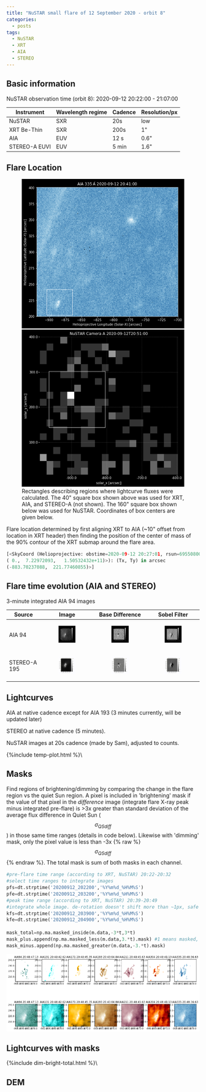 ```yaml
---
title: "NuSTAR small flare of 12 September 2020 - orbit 8"
categories:
  - posts
tags:
  - NuSTAR
  - XRT
  - AIA
  - STEREO
---
```


## Basic information

NuSTAR observation time (orbit 8): 2020-09-12 20:22:00 - 21:07:00


| Instrument | Wavelength regime | Cadence | Resolution/px |
| --- | --- | --- | --- |
| NuSTAR | SXR | 20s | low |
| XRT Be-Thin| SXR | 200s| 1"|
| AIA | EUV | 12 s | 0.6"|
| STEREO-A EUVI | EUV | 5 min | 1.6"|


## Flare Location

<figure>
<div class="row">
<div class="column">
<img src="https://github.com/elastufka/SAX-XRS_figures/raw/gh-pages/images/AIA335_boxes.png" alt="AIA 335 image with rectangle indicating where fluxes were calculated">  </div>
<div class="column">
<img src="https://github.com/elastufka/SAX-XRS_figures/raw/gh-pages/images/NuSTAR_A_boxes.png" alt="NuSTAR camera A low-energy image with rectangle indicating where fluxes were calculated">
<figcaption>Rectangles describing regions where lightcurve fluxes were calculated. The 40" square box shown above was used for XRT, AIA, and STEREO-A (not shown). The 160" square box shown below was used for NuSTAR. Coordinates of box centers are given below.</figcaption>  </div>
</div>
</figure>

Flare location determined by first aligning XRT to AIA (~10" offset from location in XRT header) then finding the position of the center of mass of the 90% contour of the XRT submap around the flare area.

```python
[<SkyCoord (Helioprojective: obstime=2020-09-12 20:27:01, rsun=695508000.0 m, observer=<HeliographicStonyhurst Coordinate (obstime=2020-09-12 20:27:01): (lon, lat, radius) in (deg, deg, m)
( 0.,  7.22972093,   1.50532432e+11)>): (Tx, Ty) in arcsec
(-883.70237088,  221.77460855)>]
```

## Flare time evolution (AIA and STEREO)

3-minute integrated AIA 94 images

|  Source | Image | Base Difference | Sobel Filter | 
| --- | --- | --- | --- |
| AIA 94 | <figure><img src="https://github.com/elastufka/SAX-XRS_figures/raw/gh-pages/images/AIA94_b2_nofilter.gif" alt="AIA 94 gif" width="150"></figure>| <figure><img src="https://github.com/elastufka/SAX-XRS_figures/raw/gh-pages/images/AIA94_b2_diff.gif" alt="AIA 94 difference gif" width="150"></figure> |<figure><img src="https://github.com/elastufka/SAX-XRS_figures/raw/gh-pages/images/AIA94_b2_sobel.gif" alt="AIA 94 Sobel gif" width="150"></figure> |
| STEREO-A 195 | <figure><img src="https://github.com/elastufka/SAX-XRS_figures/raw/gh-pages/images/STEREO_orbit8_b1_nofilter_b2.gif" alt="STEREO 195 gif" width="150"></figure> |<figure><img src="https://github.com/elastufka/SAX-XRS_figures/raw/gh-pages/images/STEREO_orbit8_b2_diff_big.gif" alt="STEREO 195 difference gif" width="150"></figure>  | <figure><img src="https://github.com/elastufka/SAX-XRS_figures/raw/gh-pages/images/STEREO_orbit8_b2_sobel.gif" alt="STEREO 195 Sobel gif" width="150"></figure> |

<!--
![STEREO 195 difference gif](https://github.com/elastufka/SAX-XRS_figures/raw/gh-pages/images/STEREO_orbit8_b2_diff_big.gif) 
-->

## Lightcurves

AIA at native cadence except for AIA 193 (3 minutes currently, will be updated later)

STEREO at native cadence (5 minutes).

NuSTAR images at 20s cadence (made by Sam), adjusted to counts. 

{%include temp-plot.html %}\


## Masks

Find regions of brightening/dimming by comparing the change in the flare region vs the quiet Sun region. A pixel is included in 'brightening' mask if the value of that pixel in the _difference_ image (integrate flare X-ray peak minus integrated pre-flare) is >3x greater than standard deviation of the average flux difference in Quiet Sun ($$\sigma_{QSdiff}$$) in those same time ranges (details in code below). Likewise with 'dimming' mask, only the pixel value is less than -3x {% raw %}$$\sigma_{QSdiff}$${% endraw %}. The total mask is sum of both masks in each channel.

```python
#pre-flare time range (according to XRT, NuSTAR) 20:22-20:32
#select time ranges to integrate images
pfs=dt.strptime('20200912_202200','%Y%m%d_%H%M%S')
pfe=dt.strptime('20200912_203200','%Y%m%d_%H%M%S')
#peak time range (according to XRT, NuSTAR) 20:39-20:49
#integrate whole image. de-rotation doesn't shift more than ~1px, safe enough to do difference images like this
kfs=dt.strptime('20200912_203900','%Y%m%d_%H%M%S')
kfe=dt.strptime('20200912_204900','%Y%m%d_%H%M%S')

mask_total=np.ma.masked_inside(m.data,-3*t,3*t)
mask_plus.append(np.ma.masked_less(m.data,3.*t).mask) #1 means masked, 0 means un-masked, this is why it masked_less and masked_greater are used where they are
mask_minus.append(np.ma.masked_greater(m.data,-3.*t).mask) 
```

![Masks for all AIA channels](https://github.com/elastufka/SAX-XRS_figures/raw/gh-pages/images/AIA_masks.png) 


## Lightcurves with masks

{%include dim-bright-total.html %}\

## DEM
